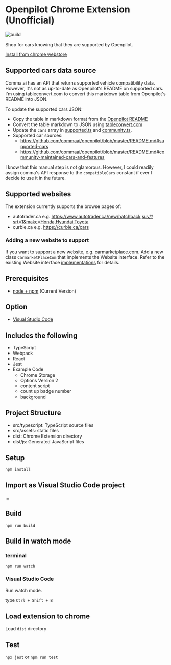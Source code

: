 # Openpilot Chrome Extension (Unofficial)

![build](https://github.com/ardydedase/openpilot-chrome-extension/workflows/build/badge.svg)

Shop for cars knowing that they are supported by Openpilot.

[Install from chrome webstore](https://chrome.google.com/webstore/detail/openpilot-supported-cars/kcpamfgakhobnodajoddnakkbknmclgp/related)

## Supported cars data source

Comma.ai has an API that returns supported vehicle compatibility data. However, it's not as up-to-date as Openpilot's README on supported cars. I'm using tableconvert.com to convert this markdown table from Openpilot's README into JSON.

To update the supported cars JSON:
- Copy the table in markdown format from the [Openpilot README](https://github.com/commaai/openpilot/blob/master/README.md) 
- Convert the table markdown to JSON using [tableconvert.com](https://tableconvert.com/)
- Update the `cars` array in [supported.ts](src/compatible_cars/supported.ts) and [community.ts](src/compatible_cars/community.ts).
- Supported car sources: 
    - https://github.com/commaai/openpilot/blob/master/README.md#supported-cars
    - https://github.com/commaai/openpilot/blob/master/README.md#community-maintained-cars-and-features

I know that this manual step is not glamorous. However, I could readily assign comma's API response to the `compatibleCars` constant if ever I decide to use it in the future.

## Supported websites
The extension currently supports the browse pages of: 
* autotrader.ca e.g. https://www.autotrader.ca/new/hatchback,suv/?srt=1&make=Honda,Hyundai,Toyota
* curbie.ca e.g. https://curbie.ca/cars


### Adding a new website to support

If you want to support a new website, e.g. carmarketplace.com. Add a new class `CarmarketPlaceCom` that implements the Website interface. Refer to the existing Website interface [implementations](src/websites/) for details.


## Prerequisites

* [node + npm](https://nodejs.org/) (Current Version)

## Option

* [Visual Studio Code](https://code.visualstudio.com/)

## Includes the following

* TypeScript
* Webpack
* React
* Jest
* Example Code
    * Chrome Storage
    * Options Version 2
    * content script
    * count up badge number
    * background

## Project Structure

* src/typescript: TypeScript source files
* src/assets: static files
* dist: Chrome Extension directory
* dist/js: Generated JavaScript files

## Setup

```
npm install
```

## Import as Visual Studio Code project

...

## Build

```
npm run build
```

## Build in watch mode

### terminal

```
npm run watch   
```

### Visual Studio Code

Run watch mode.

type `Ctrl + Shift + B`

## Load extension to chrome

Load `dist` directory

## Test
`npx jest` or `npm run test`
